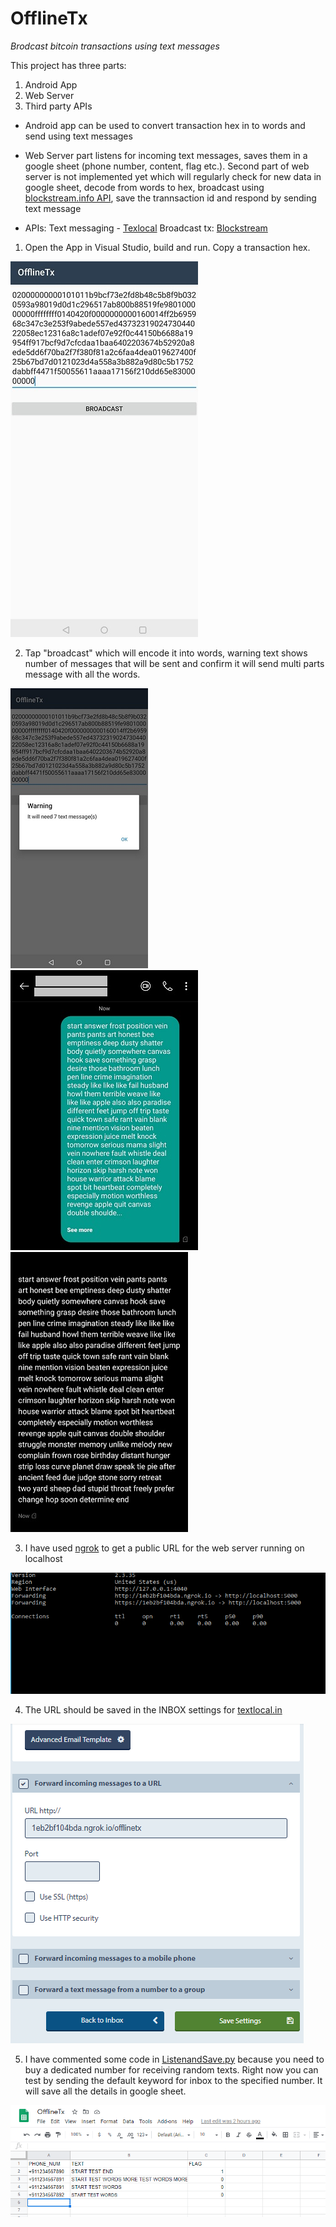 # OfflineTx
_Brodcast bitcoin transactions using text messages_

This project has three parts: 
1. Android App 
2. Web Server 
3. Third party APIs

+ Android app can be used to convert transaction hex in to words and send using text messages

+ Web Server part listens for incoming text messages, saves them in a google sheet (phone number, content, flag etc.). Second part of web server is not implemented yet which will regularly check for new data in google sheet, decode from words to hex, broadcast using [blockstream.info API](https://github.com/Blockstream/esplora/blob/master/API.md), save the trannsaction id and respond by sending text message

+ APIs: Text messaging - [Texlocal](https://api.textlocal.in/docs) Broadcast tx: [Blockstream](https://github.com/Blockstream/esplora/blob/master/API.md)

1. Open the App in Visual Studio, build and run. Copy a transaction hex.

![1](/Screenshots/1.png)

2. Tap "broadcast" which will encode it into words, warning text shows number of messages that will be sent and confirm it will send multi parts message with all the words.

![2](/Screenshots/2.png) ![3](/Screenshots/3.png) ![4](/Screenshots/4.png)

3. I have used [ngrok](https://ngrok.com/) to get a public URL for the web server running on localhost

![5](/Screenshots/5.png)

4. The URL should be saved in the INBOX settings for [textlocal.in](https://control.textlocal.in/)

![6](/Screenshots/6.png)

5. I have commented some code in [ListenandSave.py](/Web%20Server/ListenandSave.py) because you need to buy a dedicated number for receiving random texts. Right now you can test by sending the default keyword for inbox to the specified number. It will save all the details in google sheet.

![7](/Screenshots/7.png)
